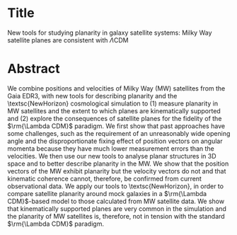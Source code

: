# Title

New tools for studying planarity in galaxy satellite systems: Milky Way satellite
planes are consistent with $\Lambda$CDM


# Abstract

We combine positions and velocities of Milky Way (MW) satellites from the Gaia EDR3,
with new tools for describing planarity and the \textsc{NewHorizon} cosmological
simulation to (1) measure planarity in MW satellites and the extent to which planes
are kinematically supported and (2) explore the consequences of satellite planes
for the fidelity of the $\rm{\Lambda CDM}$ paradigm. We first show that past
approaches have some challenges, such as the requirement of an unreasonably wide
opening angle and the disproportionate fixing effect of position vectors on angular
momenta because they have much lower measurement errors than the velocities. We then
use our new tools to analyse planar structures in 3D space and to better describe
planarity in the MW. We show that the position vectors of the MW exhibit planarity
but the velocity vectors do not and that kinematic coherence cannot, therefore, be
confirmed from current observational data. We apply our tools to \textsc{NewHorizon},
in order to compare satellite planarity around mock galaxies in a $\rm{\Lambda CDM}$-based
model to those calculated from MW satellite data. We show that kinematically supported
planes are very common in the simulation and the planarity of MW satellites is,
therefore, not in tension with the standard $\rm{\Lambda CDM}$ paradigm.
